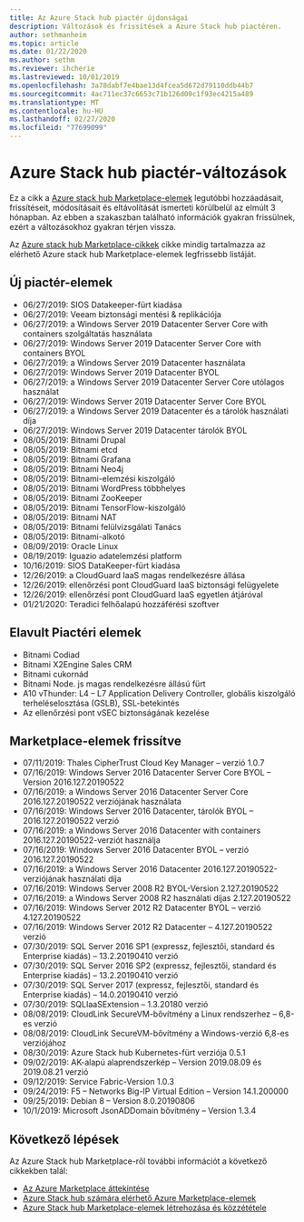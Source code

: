 ```yaml
---
title: Az Azure Stack hub piactér újdonságai
description: Változások és frissítések a Azure Stack hub piactéren.
author: sethmanheim
ms.topic: article
ms.date: 01/22/2020
ms.author: sethm
ms.reviewer: ihcherie
ms.lastreviewed: 10/01/2019
ms.openlocfilehash: 3a78dabf7e4bae13d4fcea5d672d79110ddb44b7
ms.sourcegitcommit: 4ac711ec37c6653c71b126d09c1f93ec4215a489
ms.translationtype: MT
ms.contentlocale: hu-HU
ms.lasthandoff: 02/27/2020
ms.locfileid: "77699099"
---
```

# <a name="azure-stack-hub-marketplace-changes"></a>Azure Stack hub piactér-változások

Ez a cikk a [Azure stack hub Marketplace-elemek](azure-stack-marketplace-azure-items.md) legutóbbi hozzáadásait, frissítéseit, módosításait és eltávolítását ismerteti körülbelül az elmúlt 3 hónapban. Az ebben a szakaszban található információk gyakran frissülnek, ezért a változásokhoz gyakran térjen vissza.

Az [Azure stack hub Marketplace-cikkek](azure-stack-marketplace-azure-items.md) cikke mindig tartalmazza az elérhető Azure stack hub Marketplace-elemek legfrissebb listáját.

## <a name="new-marketplace-items"></a>Új piactér-elemek

- 06/27/2019: SIOS Datakeeper-fürt kiadása
- 06/27/2019: Veeam biztonsági mentési & replikációja
- 06/27/2019: a Windows Server 2019 Datacenter Server Core with containers szolgáltatás használata
- 06/27/2019: Windows Server 2019 Datacenter Server Core with containers BYOL
- 06/27/2019: a Windows Server 2019 Datacenter használata
- 06/27/2019: Windows Server 2019 Datacenter BYOL
- 06/27/2019: a Windows Server 2019 Datacenter Server Core utólagos használat
- 06/27/2019: Windows Server 2019 Datacenter Server Core BYOL
- 06/27/2019: a Windows Server 2019 Datacenter és a tárolók használati díja
- 06/27/2019: Windows Server 2019 Datacenter tárolók BYOL
- 08/05/2019: Bitnami Drupal
- 08/05/2019: Bitnami etcd
- 08/05/2019: Bitnami Grafana
- 08/05/2019: Bitnami Neo4j
- 08/05/2019: Bitnami-elemzési kiszolgáló
- 08/05/2019: Bitnami WordPress többhelyes
- 08/05/2019: Bitnami ZooKeeper
- 08/05/2019: Bitnami TensorFlow-kiszolgáló
- 08/05/2019: Bitnami NAT
- 08/05/2019: Bitnami felülvizsgálati Tanács
- 08/05/2019: Bitnami-alkotó
- 08/09/2019: Oracle Linux
- 08/19/2019: Iguazio adatelemzési platform
- 10/16/2019: SIOS DataKeeper-fürt kiadása
- 12/26/2019: a CloudGuard IaaS magas rendelkezésre állása
- 12/26/2019: ellenőrzési pont CloudGuard IaaS biztonsági felügyelete
- 12/26/2019: ellenőrzési pont CloudGuard IaaS egyetlen átjáróval
- 01/21/2020: Teradici felhőalapú hozzáférési szoftver

## <a name="deprecated-marketplace-items"></a>Elavult Piactéri elemek

- Bitnami Codiad
- Bitnami X2Engine Sales CRM
- Bitnami cukornád
- Bitnami Node. js magas rendelkezésre állású fürt
- A10 vThunder: L4 – L7 Application Delivery Controller, globális kiszolgáló terheléselosztása (GSLB), SSL-betekintés
- Az ellenőrzési pont vSEC biztonságának kezelése

## <a name="updated-marketplace-items"></a>Marketplace-elemek frissítve

- 07/11/2019: Thales CipherTrust Cloud Key Manager – verzió 1.0.7
- 07/16/2019: Windows Server 2016 Datacenter Server Core BYOL – Version 2016.127.20190522
- 07/16/2019: a Windows Server 2016 Datacenter Server Core 2016.127.20190522 verziójának használata
- 07/16/2019: Windows Server 2016 Datacenter, tárolók BYOL – 2016.127.20190522 verzió
- 07/16/2019: a Windows Server 2016 Datacenter with containers 2016.127.20190522-verziót használja
- 07/16/2019: Windows Server 2016 Datacenter BYOL – verzió 2016.127.20190522
- 07/16/2019: a Windows Server 2016 Datacenter 2016.127.20190522-verziójának használati díja
- 07/16/2019: Windows Server 2008 R2 BYOL-Version 2.127.20190522
- 07/16/2019: a Windows Server 2008 R2 használati díjas 2.127.20190522
- 07/16/2019: Windows Server 2012 R2 Datacenter BYOL – verzió 4.127.20190522
- 07/16/2019: Windows Server 2012 R2 Datacenter – 4.127.20190522 verzió
- 07/30/2019: SQL Server 2016 SP1 (expressz, fejlesztői, standard és Enterprise kiadás) – 13.2.20190410 verzió
- 07/30/2019: SQL Server 2016 SP2 (expressz, fejlesztői, standard és Enterprise kiadás) – 13.2.20190410 verzió
- 07/30/2019: SQL Server 2017 (expressz, fejlesztői, standard és Enterprise kiadás) – 14.0.20190410 verzió
- 07/30/2019: SQLIaaSExtension – 1.3.20180 verzió
- 08/08/2019: CloudLink SecureVM-bővítmény a Linux rendszerhez – 6,8-es verzió
- 08/08/2019: CloudLink SecureVM-bővítmény a Windows-verzió 6,8-es verziójához
- 08/30/2019: Azure Stack hub Kubernetes-fürt verziója 0.5.1
- 09/02/2019: AK-alapú alaprendszerkép – Version 2019.08.09 és 2019.08.21 verzió
- 09/12/2019: Service Fabric-Version 1.0.3
- 09/24/2019: F5 – Networks Big-IP Virtual Edition – Version 14.1.200000
- 09/25/2019: Debian 8 – Version 8.0.20190806
- 10/1/2019: Microsoft JsonADDomain bővítmény – Version 1.3.4


## <a name="next-steps"></a>Következő lépések

Az Azure Stack hub Marketplace-ről további információt a következő cikkekben talál:

- [Az Azure Marketplace áttekintése](azure-stack-marketplace.md)
- [Azure Stack hub számára elérhető Azure Marketplace-elemek](azure-stack-marketplace-azure-items.md)
- [Azure Stack hub Marketplace-elemek létrehozása és közzététele](azure-stack-create-and-publish-marketplace-item.md)
